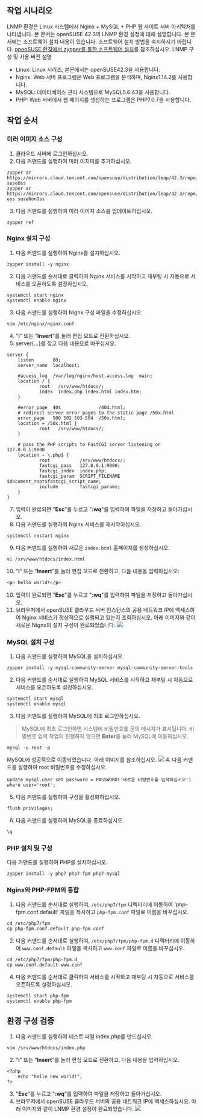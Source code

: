 ## 작업 시나리오
LNMP 환경은 Linux 시스템에서 Nginx + MySQL + PHP 웹 사이트 서버 아키텍처를 나타냅니다. 본 문서는 openSUSE 42.3의 LNMP 환경 설정에 대해 설명합니다.
본 문서에는 소프트웨어 설치 내용이 있습니다. 소프트웨어 설치 방법을 숙지하시기 바랍니다. [openSUSE 환경에서 zypper를 통한 소프트웨어 설치](https://intl.cloud.tencent.com/document/product/213/2047)를 참조하십시오.
LNMP 구성 및 사용 버전 설명
- Linux: Linux 시리즈, 본문에서는 openSUSE42.3을 사용합니다.
- Nginx: Web 서버 프로그램은 Web 프로그램을 분석하며, Nginx1.14.2를 사용합니다.
- MySQL: 데이터베이스 관리 시스템으로 MySQL5.6.43을 사용합니다.
- PHP: Web 서버에서 웹 페이지를 생성하는 프로그램은 PHP7.0.7을 사용합니다.

## 작업 순서
### 미러 이미지 소스 구성
1. 클라우드 서버에 로그인하십시오.
2. 다음 커맨드를 실행하여 미러 이지미를 추가하십시오.
```
zypper ar https://mirrors.cloud.tencent.com/opensuse/distribution/leap/42.3/repo/oss suseOss
zypper ar https://mirrors.cloud.tencent.com/opensuse/distribution/leap/42.3/repo/non-oss suseNonOss
```
3. 다음 커맨드를 실행하여 미러 이미지 소스를 업데이트하십시오.
```
zypper ref
```

### Nginx 설치 구성
1. 다음 커맨드를 실행하여 Nginx를 설치하십시오.
``` 
zypper install -y nginx
```
2. 다음 커맨드를 순서대로 클릭하여 Nginx 서비스를 시작하고 재부팅 시 자동으로 서비스를 오픈하도록 설정하십시오.
```
systemctl start nginx
systemctl enable nginx
```
3. 다음 커맨드를 실행하여 Nignx 구성 파일을 수정하십시오.
```
vim /etc/nginx/nginx.conf
```
4. "**i**" 또는 "**Insert**"를 눌러 편집 모드로 전환하십시오.
5. server{...}를 찾고 다음 내용으로 바꾸십시오.
```
server {
	listen       80;
	server_name  localhost;

	#access_log  /var/log/nginx/host.access.log  main;
	location / {
			root   /srv/www/htdocs/;
			index  index.php index.html index.htm;
	}

	#error_page  404              /404.html;
	# redirect server error pages to the static page /50x.html
	error_page   500 502 503 504  /50x.html;
	location = /50x.html {
			root   /srv/www/htdocs/;
	}

	# pass the PHP scripts to FastCGI server listening on 127.0.0.1:9000
    location ~ \.php$ {
			root           /srv/www/htdocs/;
			fastcgi_pass   127.0.0.1:9000;
			fastcgi_index  index.php;
			fastcgi_param  SCRIPT_FILENAME  $document_root$fastcgi_script_name;
			include        fastcgi_params;
	}
}
```
7. 입력이 완료되면 "**Esc**"를 누르고 "**:wq**"를 입력하여 파일을 저장하고 돌아가십시오.
8. 다음 커맨드를 실행하여 Nginx 서비스를 재시작하십시오.
```
systemctl restart nginx
```
9. 다음 커맨드를 실행하여 새로운 `index.html` 홈페이지를 생성하십시오.
```
vi /srv/www/htdocs/index.html
```
10. “**i**” 또는 “**Insert**”를 눌러 편집 모드로 전환하고, 다음 내용을 입력하십시오:
```html
<p> hello world!</p>
```
10. 입력이 완료되면 "**Esc**"를 누르고 "**:wq**"를 입력하여 파일을 저장하고 돌아가십시오.
11. 브라우저에서 openSUSE 클라우드 서버 인스턴스의 공용 네트워크 IP에 액세스하여 Nginx 서비스가 정상적으로 실행되고 있는지 조회하십시오.
아래 이미지와 같이 새로운 Nignx의 설치 구성이 완료되었습니다.
![](https://main.qcloudimg.com/raw/df09d1fe6baed50cebd89ef7402db4b2.png)

### MySQL 설치 구성
1. 다음 커맨드를 실행하여 MySQL을 설치하십시오.
```
zypper install -y mysql-community-server mysql-community-server-tools
```
2. 다음 커맨드를 순서대로 실행하여 MySQL 서비스를 시작하고 재부팅 시 자동으로 서비스를 오픈하도록 설정하십시오.
```
systemctl start mysql 
systemctl enable mysql
```

3. 다음 커맨드를 실행하여 MySQL에 최초 로그인하십시오.
> MySQL에 최초 로그인하면 시스템에 비밀번호를 문의 메시지가 표시됩니다. 비밀번호 입력 작업이 진행하지 않으면 **Enter**를 눌러 MySQL에 이동하십시오.
>
```
mysql -u root -p
```
MySQL에 성공적으로 이동되었습니다. 아래 이미지를 참조하십시오.
![](https://main.qcloudimg.com/raw/1e9daf876fb08c70674789865688f695.png)
4. 다음 커맨드를 실행하여 root 비밀번호를 수정하십시오.
```
update mysql.user set password = PASSWORD('새로운 비밀번호를 입력하십시오') where user='root';
```
5. 다음 커맨드를 실행하여 구성을 활성화하십시오.
```
flush privileges;
```
6. 다음 커맨드를 실행하여 MySQL을 종료하십시오.
```
\q
```

### PHP 설치 및 구성
다음 커맨드를 실행하여 PHP를 설치하십시오.
```
zypper install -y php7 php7-fpm php7-mysql
```

### Nginx와 PHP-FPM의 통합
1. 다음 커맨드를 순서대로 실행하여, `/etc/php7/fpm` 디렉터리에 이동하여 'php-fpm.conf.default' 파일을 복사하고 `php-fpm.conf` 파일로 이름을 바꾸십시오.
```
cd /etc/php7/fpm
cp php-fpm.conf.default php-fpm.conf
```
2. 다음 커맨드를 순서대로 실행하여, `/etc/php7/fpm/php-fpm.d` 디렉터리에 이동하여 `www.conf.default` 파일을 복사하고 `www.conf` 파일로 이름을 바꾸십시오.
```
cd /etc/php7/fpm/php-fpm.d
cp www.conf.default www.conf
```
4. 다음 커맨드를 순서대로 클릭하여 서비스를 시작하고 재부팅 시 자동으로 서비스를 오픈하도록 설정하십시오.
```
systemctl start php-fpm
systemctl enable php-fpm
```

## 환경 구성 검증
1. 다음 커맨드를 실행하여 테스트 파일 index.php를 만드십시오.
```
vim /srv/www/htdocs/index.php
```
2. “**i**” 또는 “**Insert**”를 눌러 편집 모드로 전환하고, 다음 내용을 입력하십시오.
```
<?php
	echo "hello new world!";
?>
```
3. "**Esc**"를 누르고 "**:wq**"를 입력하여 파일을 저장하고 돌아가십시오.
4. 브라우저에서 openSUSE 클라우드 서버의 공용 네트워크 IP에 액세스하십시오.
아래 이미지와 같이 LNMP 환경 설정이 완료되었습니다.
![](https://main.qcloudimg.com/raw/0adc6168e7407931c597228520b35413.png)

